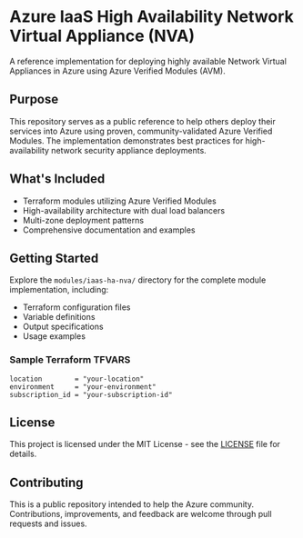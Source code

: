 # Azure IaaS High Availability Network Virtual Appliance (NVA)

A reference implementation for deploying highly available Network Virtual Appliances in Azure using Azure Verified Modules (AVM).

## Purpose

This repository serves as a public reference to help others deploy their services into Azure using proven, community-validated Azure Verified Modules. The implementation demonstrates best practices for high-availability network security appliance deployments.

## What's Included

- Terraform modules utilizing Azure Verified Modules
- High-availability architecture with dual load balancers
- Multi-zone deployment patterns
- Comprehensive documentation and examples

## Getting Started

Explore the `modules/iaas-ha-nva/` directory for the complete module implementation, including:
- Terraform configuration files
- Variable definitions
- Output specifications
- Usage examples

### Sample Terraform TFVARS

```hcl
location        = "your-location"
environment     = "your-environment"
subscription_id = "your-subscription-id"
```

## License

This project is licensed under the MIT License - see the [LICENSE](LICENSE) file for details.

## Contributing

This is a public repository intended to help the Azure community. Contributions, improvements, and feedback are welcome through pull requests and issues.